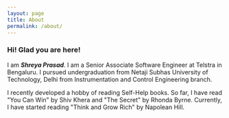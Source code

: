 ```yaml
---
layout: page
title: About
permalink: /about/
---
```


### Hi! Glad you are here!  
  
I am ***Shreya Prasad***. I am a Senior Associate Software Engineer at Telstra in Bengaluru.
I pursued undergraduation from Netaji Subhas University of Technology, Delhi from Instrumentation and Control Engineering branch.  
  
I recently developed a hobby of reading Self-Help books. So far, I have read "You Can Win" by Shiv Khera and "The Secret" by Rhonda Byrne. Currently, I have started reading "Think and Grow Rich" by Napolean Hill.  
  